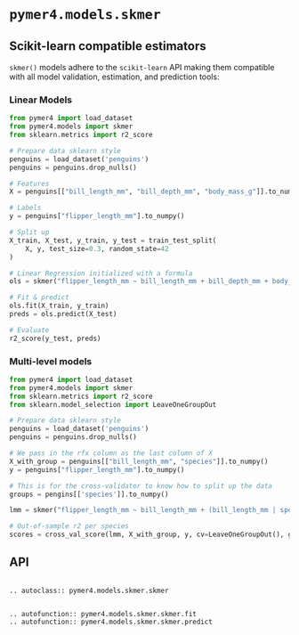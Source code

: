 # `pymer4.models.skmer`

## Scikit-learn compatible estimators

`skmer()` models adhere to the `scikit-learn` API making them compatible with all model validation, estimation, and prediction tools:

### Linear Models

```python
from pymer4 import load_dataset
from pymer4.models import skmer
from sklearn.metrics import r2_score

# Prepare data sklearn style
penguins = load_dataset('penguins')
penguins = penguins.drop_nulls()

# Features
X = penguins[["bill_length_mm", "bill_depth_mm", "body_mass_g"]].to_numpy()

# Labels
y = penguins["flipper_length_mm"].to_numpy()

# Split up
X_train, X_test, y_train, y_test = train_test_split(
    X, y, test_size=0.3, random_state=42
)

# Linear Regression initialized with a formula
ols = skmer("flipper_length_mm ~ bill_length_mm + bill_depth_mm + body_mass_g")

# Fit & predict
ols.fit(X_train, y_train)
preds = ols.predict(X_test)

# Evaluate
r2_score(y_test, preds)

```

### Multi-level models

```python
from pymer4 import load_dataset
from pymer4.models import skmer
from sklearn.metrics import r2_score
from sklearn.model_selection import LeaveOneGroupOut

# Prepare data sklearn style
penguins = load_dataset('penguins')
penguins = penguins.drop_nulls()

# We pass in the rfx column as the last column of X
X_with_group = penguins[["bill_length_mm", "species"]].to_numpy()
y = penguins["flipper_length_mm"].to_numpy()

# This is for the cross-validator to know how to split up the data
groups = pengins[['species']].to_numpy()

lmm = skmer("flipper_length_mm ~ bill_length_mm + (bill_length_mm | species)")

# Out-of-sample r2 per species
scores = cross_val_score(lmm, X_with_group, y, cv=LeaveOneGroupOut(), groups=group)
```


## API

```{eval-rst}

.. autoclass:: pymer4.models.skmer.skmer

```

```{eval-rst}

.. autofunction:: pymer4.models.skmer.skmer.fit
.. autofunction:: pymer4.models.skmer.skmer.predict

```
